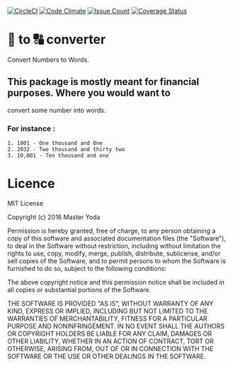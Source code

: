 [![CircleCI](https://circleci.com/gh/yoda-yoda/numbers-to-words.svg?style=svg&circle-token=d5deeb5f51716f940d127c03addec37f17d7b6e6)](https://circleci.com/gh/yoda-yoda/numbers-to-words) [![Code Climate](https://codeclimate.com/github/yoda-yoda/numbers-to-words/badges/gpa.svg)](https://codeclimate.com/github/yoda-yoda/numbers-to-words) [![Issue Count](https://codeclimate.com/github/yoda-yoda/numbers-to-words/badges/issue_count.svg)](https://codeclimate.com/github/yoda-yoda/numbers-to-words) [![Coverage Status](https://coveralls.io/repos/github/yoda-yoda/numbers-to-words/badge.svg?branch=master)](https://coveralls.io/github/yoda-yoda/numbers-to-words?branch=master)

# :1234: to  :capital_abcd: converter
Convert Numbers to Words.

## This package is mostly meant for financial purposes. Where you would want to
convert some number into words.

### For instance :
    1. 1001 - One thousand and One
    2. 2032 - Two thousand and thirty two
    3. 10,001 - Ten thousand and one

# Licence
MIT License

Copyright (c) 2016 Master Yoda

Permission is hereby granted, free of charge, to any person obtaining a copy
of this software and associated documentation files (the "Software"), to deal
in the Software without restriction, including without limitation the rights
to use, copy, modify, merge, publish, distribute, sublicense, and/or sell
copies of the Software, and to permit persons to whom the Software is
furnished to do so, subject to the following conditions:

The above copyright notice and this permission notice shall be included in all
copies or substantial portions of the Software.

THE SOFTWARE IS PROVIDED "AS IS", WITHOUT WARRANTY OF ANY KIND, EXPRESS OR
IMPLIED, INCLUDING BUT NOT LIMITED TO THE WARRANTIES OF MERCHANTABILITY,
FITNESS FOR A PARTICULAR PURPOSE AND NONINFRINGEMENT. IN NO EVENT SHALL THE
AUTHORS OR COPYRIGHT HOLDERS BE LIABLE FOR ANY CLAIM, DAMAGES OR OTHER
LIABILITY, WHETHER IN AN ACTION OF CONTRACT, TORT OR OTHERWISE, ARISING FROM,
OUT OF OR IN CONNECTION WITH THE SOFTWARE OR THE USE OR OTHER DEALINGS IN THE
SOFTWARE.